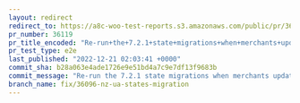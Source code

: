 ```yaml
---
layout: redirect
redirect_to: https://a8c-woo-test-reports.s3.amazonaws.com/public/pr/36119/e2e/index.html
pr_number: 36119
pr_title_encoded: "Re-run+the+7.2.1+state+migrations+when+merchants+update+to+7.2.2."
pr_test_type: e2e
last_published: "2022-12-21 02:03:41 +0000"
commit_sha: b28a063e4ade1726e9e51bd4a7c9e7df13f9683b
commit_message: "Re-run the 7.2.1 state migrations when merchants update to 7.2.2."
branch_name: fix/36096-nz-ua-states-migration
---
```

